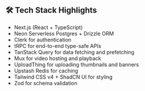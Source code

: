 ## 🛠️ Tech Stack Highlights


- Next.js (React + TypeScript)
- Neon Serverless Postgres + Drizzle ORM
- Clerk for authentication
- tRPC for end-to-end type-safe APIs
- TanStack Query for data fetching and prefetching
- Mux for video hosting and playback
- UploadThing for uploading thumbnails and banners
- Upstash Redis for caching
- Tailwind CSS v4 + ShadCN UI for styling
- Zod for schema validation
